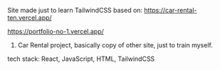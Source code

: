 Site made just to learn TailwindCSS based on: https://car-rental-ten.vercel.app/

https://portfolio-no-1.vercel.app/ 
1. Car Rental project, basically copy of other site, just to train myself.

tech stack: React, JavaScript, HTML, TailwindCSS
